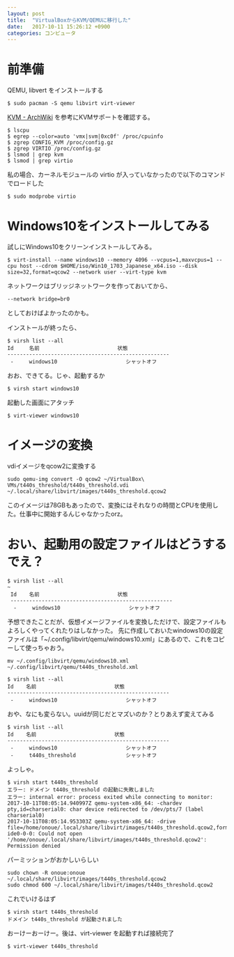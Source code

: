 ```yaml
---
layout: post
title:  "VirtualBoxからKVM/QEMUに移行した"
date:   2017-10-11 15:26:12 +0900
categories: コンピュータ
---
```


# 前準備

QEMU, libvert をインストールする

    $ sudo pacman -S qemu libvirt virt-viewer

[KVM - ArchWiki][kvm-archwiki] を参考にKVMサポートを確認する。

    $ lscpu
    $ egrep --color=auto 'vmx|svm|0xc0f' /proc/cpuinfo
    $ zgrep CONFIG_KVM /proc/config.gz
    $ zgrep VIRTIO /proc/config.gz
    $ lsmod | grep kvm
    $ lsmod | grep virtio

私の場合、カーネルモジュールの virtio が入っていなかったので以下のコマンドでロードした

    $ sudo modprobe virtio

# Windows10をインストールしてみる

試しにWindows10をクリーンインストールしてみる。

    $ virt-install --name windows10 --memory 4096 --vcpus=1,maxvcpus=1 --cpu host --cdrom $HOME/iso/Win10_1703_Japanese_x64.iso --disk size=32,format=qcow2 --network user --virt-type kvm

ネットワークはブリッジネットワークを作っておいてから、

    --network bridge=br0

としておけばよかったのかも。

インストールが終ったら、

    $ virsh list --all
    Id     名前                         状態
    ----------------------------------------------------
     -     windows10                      シャットオフ

おお、できてる。じゃ、起動するか

    $ virsh start windows10

起動した画面にアタッチ

    $ virt-viewer windows10

# イメージの変換

vdiイメージをqcow2に変換する

    sudo qemu-img convert -O qcow2 ~/VirtualBox\ VMs/t440s_threshold/t440s_threshold.vdi ~/.local/share/libvirt/images/t440s_threshold.qcow2

このイメージは78GBもあったので、変換にはそれなりの時間とCPUを使用した。仕事中に開始するんじゃなかったorz。

# おい、起動用の設定ファイルはどうするでえ？

    $ virsh list --all                                                                  ~
     Id    名前                         状態
     ----------------------------------------------------
      -     windows10                      シャットオフ

予想できたことだが、仮想イメージファイルを変換しただけで、設定ファイルもよろしくやってくれたりはしなかった。
先に作成しておいたwindows10の設定ファイルは「~/.config/libvirt/qemu/windows10.xml」にあるので、これをコピーして使っちゃおう。

    mv ~/.config/libvirt/qemu/windows10.xml ~/.config/libvirt/qemu/t440s_threshold.xml

    $ virsh list --all
    Id    名前                         状態
    ----------------------------------------------------
     -     windows10                      シャットオフ

おや、なにも変らない。uuidが同じだとマズいのか？とりあえず変えてみる

    $ virsh list --all
    Id    名前                         状態
    ----------------------------------------------------
     -     windows10                      シャットオフ
     -     t440s_threshold                シャットオフ

よっしゃ。

    $ virsh start t440s_threshold
    エラー: ドメイン t440s_threshold の起動に失敗しました
    エラー: internal error: process exited while connecting to monitor: 2017-10-11T08:05:14.940997Z qemu-system-x86_64: -chardev pty,id=charserial0: char device redirected to /dev/pts/7 (label charserial0)
    2017-10-11T08:05:14.953303Z qemu-system-x86_64: -drive file=/home/onoue/.local/share/libvirt/images/t440s_threshold.qcow2,format=qcow2,if=none,id=drive-ide0-0-0: Could not open '/home/onoue/.local/share/libvirt/images/t440s_threshold.qcow2': Permission denied

パーミッションがおかしいらしい

    sudo chown -R onoue:onoue ~/.local/share/libvirt/images/t440s_threshold.qcow2
    sudo chmod 600 ~/.local/share/libvirt/images/t440s_threshold.qcow2

これでいけるはず

    $ virsh start t440s_threshold
    ドメイン t440s_threshold が起動されました

おーけーおーけー。後は、virt-viewer を起動すれば接続完了

    $ virt-viewer t440s_threshold

[kvm-archwiki]: https://wiki.archlinux.jp/index.php/KVM
